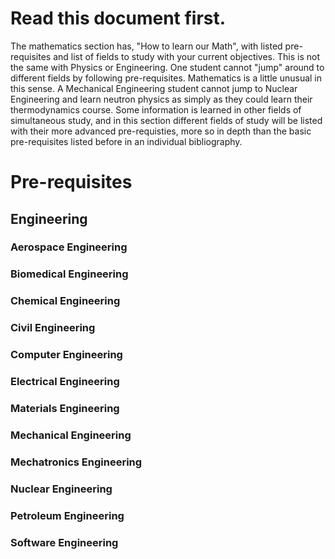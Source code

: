 # Read this document first. 

The mathematics section has, "How to learn our Math", with listed pre-requisites and list of fields to study with your current objectives. This is not the same with Physics or Engineering. One student cannot "jump" around to different fields by following pre-requisites. Mathematics is a little unusual in this sense. A Mechanical Engineering student cannot jump to Nuclear Engineering and learn neutron physics as simply as they could learn their thermodynamics course. Some information is learned in other fields of simultaneous study, and in this section different fields of study will be listed with their more advanced pre-requisties, more so in depth than the basic pre-requisites listed before in an individual bibliography. 

# Pre-requisites

## Engineering

### Aerospace Engineering

### Biomedical Engineering

### Chemical Engineering

### Civil Engineering

### Computer Engineering

### Electrical Engineering

### Materials Engineering

### Mechanical Engineering

### Mechatronics Engineering

### Nuclear Engineering

### Petroleum Engineering

### Software Engineering
